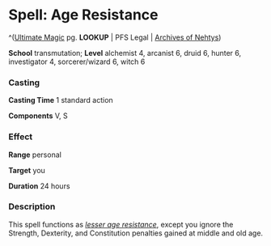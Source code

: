 # Spell: Age Resistance

^([Ultimate Magic][ss-age-resistance] pg. **LOOKUP** | PFS Legal | [Archives of Nehtys][sn-age-resistance])

**School** transmutation; **Level** alchemist 4, arcanist 6, druid 6, hunter 6, investigator 4, sorcerer/wizard 6, witch 6

### Casting

**Casting Time** 1 standard action  

**Components** V, S

### Effect

**Range** personal  

**Target** you  

**Duration** 24 hours

### Description

This spell functions as _[lesser age resistance]_, except you ignore the Strength, Dexterity, and Constitution penalties gained at middle and old age.

[ss-age-resistance]: http://paizo.com/pathfinderRPG/v57
[sn-age-resistance]: http://www.archivesofnethys.com/SpellDisplay.aspx?ItemName=Age%20Resistance
[lesser age resistance]: http://www.archivesofnethys.com/SpellDisplay.aspx?ItemName=lesser%20age%20resistance